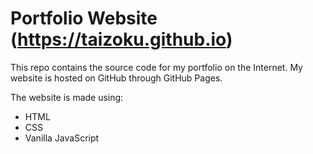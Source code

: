 # Portfolio Website (https://taizoku.github.io)
This repo contains the source code for my portfolio on the Internet.
My website is hosted on GitHub through GitHub Pages.

The website is made using:
* HTML
* CSS
* Vanilla JavaScript
